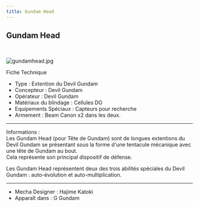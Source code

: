 ```yaml
---
title: Gundam Head
---
```


Gundam Head
-----------

 


![gundamhead.jpg](/images/stories/saga/ggundam/images/mechas/gundamhead.jpg)


Fiche Technique   
- Type : Extention du Devil Gundam  
- Concepteur : Devil Gundam  
- Opérateur : Devil Gundam  
- Matériaux du blindage : Cellules DG  
- Equipements Spéciaux : Capteurs pour recherche  
- Armement : Beam Canon x2 dans les deux.




---


  
Informations :   
Les Gundam Head (pour Tête de Gundam) sont de longues extentions du Devil Gundam se présentant sous la forme d'une tentacule mécanique avec une tête de Gundam au bout.   
Cela représente son principal dispositif de défense.   
  
Les Gundam Head représentent deux des trois abilités spéciales du Devil Gundam : auto-évolution et auto-multiplication.




---


- Mecha Designer : Hajime Katoki  
- Apparaît dans : G Gundam

